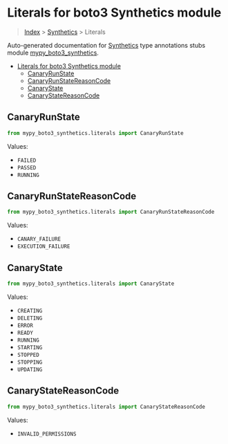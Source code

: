 # Literals for boto3 Synthetics module

> [Index](../index.md) > [Synthetics](./index.md) > Literals

Auto-generated documentation for [Synthetics](https://boto3.amazonaws.com/v1/documentation/api/latest/reference/services/synthetics.html#Synthetics)
type annotations stubs module [mypy_boto3_synthetics](https://pypi.org/project/mypy-boto3-synthetics/).

- [Literals for boto3 Synthetics module](#literals-for-boto3-synthetics-module)
  - [CanaryRunState](#canaryrunstate)
  - [CanaryRunStateReasonCode](#canaryrunstatereasoncode)
  - [CanaryState](#canarystate)
  - [CanaryStateReasonCode](#canarystatereasoncode)

## CanaryRunState

```python
from mypy_boto3_synthetics.literals import CanaryRunState
```

Values:

- `FAILED`
- `PASSED`
- `RUNNING`

## CanaryRunStateReasonCode

```python
from mypy_boto3_synthetics.literals import CanaryRunStateReasonCode
```

Values:

- `CANARY_FAILURE`
- `EXECUTION_FAILURE`

## CanaryState

```python
from mypy_boto3_synthetics.literals import CanaryState
```

Values:

- `CREATING`
- `DELETING`
- `ERROR`
- `READY`
- `RUNNING`
- `STARTING`
- `STOPPED`
- `STOPPING`
- `UPDATING`

## CanaryStateReasonCode

```python
from mypy_boto3_synthetics.literals import CanaryStateReasonCode
```

Values:

- `INVALID_PERMISSIONS`
